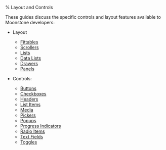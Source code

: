 % Layout and Controls

These guides discuss the specific controls and layout features available to Moonstone developers:

* Layout

    * [Fittables](layout/fittables.html)
    * [Scrollers](layout/scrollers.html)
    * [Lists](layout/lists.html)
    * [Data Lists](layout/data-lists.html)
    * [Drawers](layout/drawers.html)
    * [Panels](layout/panels.html)

* Controls:

    * [Buttons](controls/buttons.html)
    * [Checkboxes](controls/checkboxes.html)
    * [Headers](controls/headers.html)
    * [List Items](controls/list-items.html)
    * [Media](controls/media.html)
    * [Pickers](controls/pickers.html)
    * [Popups](controls/popups.html)
    * [Progress Indicators](controls/progress-indicators.html)
    * [Radio Items](controls/radio-items.html)
    * [Text Fields](controls/text-fields.html)
    * [Toggles](controls/toggles.html)


